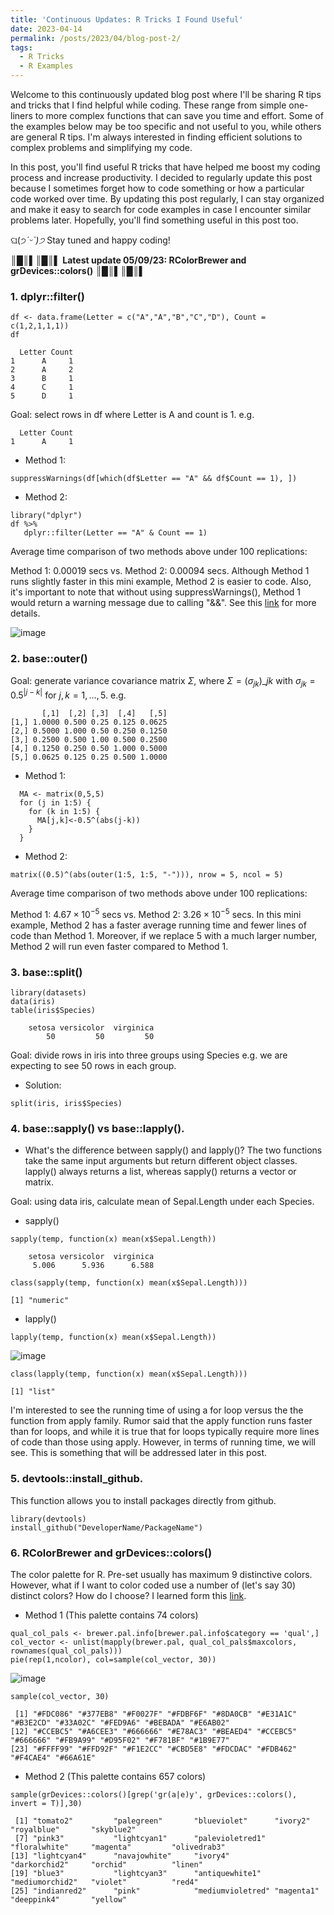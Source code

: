 ```yaml
---
title: 'Continuous Updates: R Tricks I Found Useful'
date: 2023-04-14
permalink: /posts/2023/04/blog-post-2/
tags:
  - R Tricks
  - R Examples
---
```

Welcome to this continuously updated blog post where I'll be sharing R tips and tricks that I find helpful while coding. These range from simple one-liners to more complex functions that can save you time and effort. Some of the examples below may be too specific and not useful to you, while others are general R tips. I'm always interested in finding efficient solutions to complex problems and simplifying my code. 

In this post, you'll find useful R tricks that have helped me boost my coding process and increase productivity. I decided to regularly update this post because I sometimes forget how to code something or how a particular code worked over time. By updating this post regularly, I can stay organized and make it easy to search for code examples in case I encounter similar problems later. Hopefully, you'll find something useful in this post too. 

ଘ(੭*ˊᵕˋ)੭* Stay tuned and happy coding! 

║█║▌║█║▌ **Latest update 05/09/23: RColorBrewer and grDevices::colors()** ║█║▌║█║▌

### 1. dplyr::filter()
```{r}
df <- data.frame(Letter = c("A","A","B","C","D"), Count = c(1,2,1,1,1))
df
```
```{r}
  Letter Count
1      A     1
2      A     2
3      B     1
4      C     1
5      D     1
```
Goal: select rows in df where Letter is A and count is 1. e.g.
```{r}
  Letter Count
1      A     1
```
* Method 1:
```{r}
suppressWarnings(df[which(df$Letter == "A" && df$Count == 1), ])
```
* Method 2:
```{r}
library("dplyr")
df %>% 
   dplyr::filter(Letter == "A" & Count == 1)
```

Average time comparison of two methods above under 100 replications: 

Method 1: 0.00019 secs vs. Method 2: 0.00094 secs. Although Method 1 runs slightly faster in this mini example, Method 2 is easier to code. Also, it's important to note that without using suppressWarnings(), Method 1 would return a warning message due to calling "&&". See this [link](https://cran.r-project.org/doc/manuals/r-devel/NEWS.html) for more details.

![image](https://user-images.githubusercontent.com/129143119/232280019-8bf7ae6d-5ae1-4519-b4f4-e53142894e35.png)
### 2. base::outer() 
Goal: generate variance covariance matrix $\Sigma$, where $\Sigma=(\sigma_{jk})\_{jk}$ with $\sigma_{jk} = 0.5^{|j-k|}$ for $j,k = 1,\ldots,5$. e.g.

```{r}
       [,1]  [,2] [,3]  [,4]   [,5]
[1,] 1.0000 0.500 0.25 0.125 0.0625
[2,] 0.5000 1.000 0.50 0.250 0.1250
[3,] 0.2500 0.500 1.00 0.500 0.2500
[4,] 0.1250 0.250 0.50 1.000 0.5000
[5,] 0.0625 0.125 0.25 0.500 1.0000
```
* Method 1:
```{r}
  MA <- matrix(0,5,5)
  for (j in 1:5) {
    for (k in 1:5) {
      MA[j,k]<-0.5^(abs(j-k))
    }
  }
```
* Method 2:
```{r}
matrix((0.5)^(abs(outer(1:5, 1:5, "-"))), nrow = 5, ncol = 5)
```

Average time comparison of two methods above under 100 replications: 

Method 1: $4.67\times 10^{-5}$ secs vs. Method 2: $3.26\times 10^{-5}$ secs. In this mini example, Method 2 has a faster average running time and fewer lines of code than Method 1. Moreover, if we replace 5 with a much larger number, Method 2 will run even faster compared to Method 1. 
### 3. base::split()
```{r}
library(datasets)
data(iris)
table(iris$Species)
```
```{r}
    setosa versicolor  virginica 
        50         50         50 
```
Goal: divide rows in iris into three groups using Species e.g. we are expecting to see 50 rows in each group.

* Solution:
```{r}
split(iris, iris$Species)
```
### 4. base::sapply() vs base::lapply(). 
* What's the difference between sapply() and lapply()? The two functions take the same input arguments but return different object classes. lapply() always returns a list, whereas sapply() returns a vector or matrix. 

Goal: using data iris, calculate mean of Sepal.Length under each Species.

* sapply()
```{r}
sapply(temp, function(x) mean(x$Sepal.Length))
```
```{r}
    setosa versicolor  virginica 
     5.006      5.936      6.588 
```
```{r}
class(sapply(temp, function(x) mean(x$Sepal.Length)))
```
```{r}
[1] "numeric"
```
* lapply()
```{r}
lapply(temp, function(x) mean(x$Sepal.Length))
```
![image](https://user-images.githubusercontent.com/129143119/232421973-a6d66e31-38af-4b4c-8bb1-44410e660da7.png)
```{r}
class(lapply(temp, function(x) mean(x$Sepal.Length)))
```
```{r}
[1] "list"
```
I'm interested to see the running time of using a for loop versus the the function from apply family. Rumor said that the apply function runs faster than for loops, and while it is true that for loops typically require more lines of code than those using apply. However, in terms of running time, we will see. This is something that will be addressed later in this post.
### 5. devtools::install_github.  
This function allows you to install packages directly from github.
```{r}
library(devtools)
install_github("DeveloperName/PackageName")
```
### 6. RColorBrewer and grDevices::colors()
The color palette for R. Pre-set usually has maximum 9 distinctive colors. However, what if I want to color coded use a number of (let's say 30) distinct colors? How do I choose? I learned form this [link](https://stackoverflow.com/questions/15282580/how-to-generate-a-number-of-most-distinctive-colors-in-r).

* Method 1 (This palette contains 74 colors)
```{r}
qual_col_pals <- brewer.pal.info[brewer.pal.info$category == 'qual',]
col_vector <- unlist(mapply(brewer.pal, qual_col_pals$maxcolors, rownames(qual_col_pals)))
pie(rep(1,ncolor), col=sample(col_vector, 30))
```
![image](https://user-images.githubusercontent.com/129143119/237004836-3f1b45fc-688f-44df-94e6-1e3adf8b9fc4.png)
```{r}
sample(col_vector, 30)
```

```{r}
 [1] "#FDC086" "#377EB8" "#F0027F" "#FDBF6F" "#8DA0CB" "#E31A1C" "#B3E2CD" "#33A02C" "#FED9A6" "#BEBADA" "#E6AB02"
[12] "#CCEBC5" "#A6CEE3" "#666666" "#E78AC3" "#BEAED4" "#CCEBC5" "#666666" "#FB9A99" "#D95F02" "#F781BF" "#1B9E77"
[23] "#FFFF99" "#FFD92F" "#F1E2CC" "#CBD5E8" "#FDCDAC" "#FDB462" "#F4CAE4" "#66A61E"
```
* Method 2 (This palette contains 657 colors)
```{r}
sample(grDevices::colors()[grep('gr(a|e)y', grDevices::colors(), invert = T)],30)
```

```{r}
 [1] "tomato2"         "palegreen"       "blueviolet"      "ivory2"          "royalblue"       "skyblue2"       
 [7] "pink3"           "lightcyan1"      "palevioletred1"  "floralwhite"     "magenta"         "olivedrab3"     
[13] "lightcyan4"      "navajowhite"     "ivory4"          "darkorchid2"     "orchid"          "linen"          
[19] "blue3"           "lightcyan3"      "antiquewhite1"   "mediumorchid2"   "violet"          "red4"           
[25] "indianred2"      "pink"            "mediumvioletred" "magenta1"        "deeppink4"       "yellow"   
```
